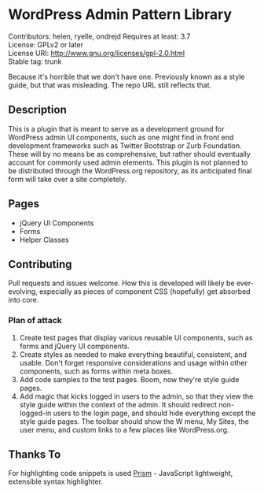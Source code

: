 # WordPress Admin Pattern Library #
Contributors: helen, ryelle, ondrejd
Requires at least: 3.7  
License: GPLv2 or later  
License URI: http://www.gnu.org/licenses/gpl-2.0.html  
Stable tag: trunk  

Because it's horrible that we don't have one. Previously known as a style guide, but that was misleading. The repo URL still reflects that.


## Description ##

This is a plugin that is meant to serve as a development ground for WordPress admin UI components, such as one might find in front end development frameworks such as Twitter Bootstrap or Zurb Foundation. These will by no means be as comprehensive, but rather should eventually account for commonly used admin elements. This plugin is not planned to be distributed through the WordPress.org repository, as its anticipated final form will take over a site completely.

## Pages ##

* jQuery UI Components
* Forms
* Helper Classes

## Contributing ##

Pull requests and issues welcome. How this is developed will likely be ever-evolving, especially as pieces of component CSS (hopefully) get absorbed into core.

### Plan of attack ###

1. Create test pages that display various reusable UI components, such as forms and jQuery UI components.
1. Create styles as needed to make everything beautiful, consistent, and usable. Don't forget responsive considerations and usage within other components, such as forms within meta boxes.
1. Add code samples to the test pages. Boom, now they're style guide pages.
1. Add magic that kicks logged in users to the admin, so that they view the style guide within the context of the admin. It should redirect non-logged-in users to the login page, and should hide everything except the style guide pages. The toolbar should show the W menu, My Sites, the user menu, and custom links to a few places like WordPress.org.

## Thanks To ##

For highlighting code snippets is used [Prism](http://prismjs.com/) - JavaScript lightweight, extensible syntax highlighter.
